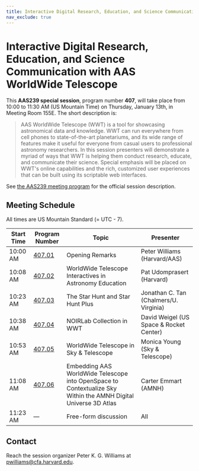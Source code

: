 ```yaml
---
title: Interactive Digital Research, Education, and Science Communication with AAS WorldWide Telescope
nav_exclude: true
---
```


# Interactive Digital Research, Education, and Science Communication with AAS WorldWide Telescope

This **AAS239 special session**, program number **407**, will take place from
10:00 to 11:30 AM (US Mountain Time) on Thursday, January 13th, in Meeting Room
155E. The short description is:

> AAS WorldWide Telescope (WWT) is a tool for showcasing astronomical data and
> knowledge. WWT can run everywhere from cell phones to state-of-the-art
> planetariums, and its wide range of features make it useful for everyone from
> casual users to professional astronomy researchers. In this session presenters
> will demonstrate a myriad of ways that WWT is helping them conduct research,
> educate, and communicate their science. Special emphasis will be placed on
> WWT's online capabilities and the rich, customized user experiences that can
> be built using its scriptable web interfaces.

See [the AAS239 meeting program][pp] for the official session description.

[pp]: https://submissions.mirasmart.com/AAS239/itinerary/EventDetail.aspx?evt=16


## Meeting Schedule

All times are US Mountain Standard (= UTC - 7).

| **Start Time** | **Program Number** | **Topic** | **Presenter** |
| -------------- | ------------------ | --------- | ------------- |
| 10:00 AM | [407.01] | Opening Remarks | Peter Williams (Harvard/AAS) |
| 10:08 AM | [407.02] | WorldWide Telescope Interactives in Astronomy Education | Pat Udomprasert (Harvard) |
| 10:23 AM | [407.03] | The Star Hunt and Star Hunt Plus | Jonathan C. Tan (Chalmers/U. Virginia) |
| 10:38 AM | [407.04] | NOIRLab Collection in WWT | David Weigel (US Space & Rocket Center) |
| 10:53 AM | [407.05] | WorldWide Telescope in Sky & Telescope | Monica Young (Sky & Telescope) |
| 11:08 AM | [407.06] | Embedding AAS WorldWide Telescope into OpenSpace to Contextualize Sky Within the AMNH Digital Universe 3D Atlas | Carter Emmart (AMNH) |
| 11:23 AM | — | Free-form discussion | All |

[407.01]: https://submissions.mirasmart.com/AAS239/itinerary/PresentationDetail.aspx?evdid=117
[407.02]: https://submissions.mirasmart.com/AAS239/itinerary/PresentationDetail.aspx?evdid=119
[407.03]: https://submissions.mirasmart.com/AAS239/itinerary/PresentationDetail.aspx?evdid=120
[407.04]: https://submissions.mirasmart.com/AAS239/itinerary/PresentationDetail.aspx?evdid=121
[407.05]: https://submissions.mirasmart.com/AAS239/itinerary/PresentationDetail.aspx?evdid=124
[407.06]: https://submissions.mirasmart.com/AAS239/itinerary/PresentationDetail.aspx?evdid=125


## Contact

Reach the session organizer Peter K. G. Williams at <pwilliams@cfa.harvard.edu>.